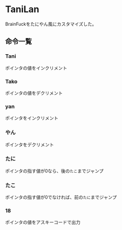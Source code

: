 # TaniLan

BrainFuckをたにやん風にカスタマイズした。

## 命令一覧
### Tani
ポインタの値をインクリメント
### Tako
ポインタの値をデクリメント
### yan
ポインタをインクリメント
### やん
ポインタをデクリメント
### たに
ポインタの指す値が0なら、後の`たこ`までジャンプ
### たこ
ポインタの指す値が0でなければ、前の`たに`までジャンプ
### 18
ポインタの値をアスキーコードで出力